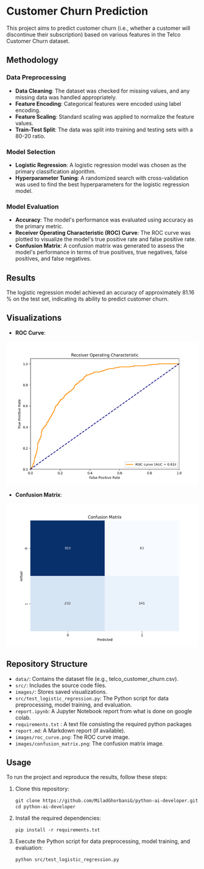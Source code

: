 # Customer Churn Prediction

This project aims to predict customer churn (i.e., whether a customer will discontinue their subscription) based on various features in the Telco Customer Churn dataset.

## Methodology

### Data Preprocessing

- **Data Cleaning**: The dataset was checked for missing values, and any missing data was handled appropriately.
- **Feature Encoding**: Categorical features were encoded using label encoding.
- **Feature Scaling**: Standard scaling was applied to normalize the feature values.
- **Train-Test Split**: The data was split into training and testing sets with a 80-20 ratio.

### Model Selection

- **Logistic Regression**: A logistic regression model was chosen as the primary classification algorithm.
- **Hyperparameter Tuning**: A randomized search with cross-validation was used to find the best hyperparameters for the logistic regression model.

### Model Evaluation

- **Accuracy**: The model's performance was evaluated using accuracy as the primary metric.
- **Receiver Operating Characteristic (ROC) Curve**: The ROC curve was plotted to visualize the model's true positive rate and false positive rate.
- **Confusion Matrix**: A confusion matrix was generated to assess the model's performance in terms of true positives, true negatives, false positives, and false negatives.

## Results

The logistic regression model achieved an accuracy of approximately 81.16 % on the test set, indicating its ability to predict customer churn.

## Visualizations

- **ROC Curve**:

![ROC Curve](images/roc_curve.png)

- **Confusion Matrix**:

![Confusion Matrix](images/confusion_matrix.png)


## Repository Structure

- `data/`: Contains the dataset file (e.g., telco_customer_churn.csv).
- `src/`: Includes the source code files.
- `images/`: Stores saved visualizations.
- `src/test_logistic_regression.py`: The Python script for data preprocessing, model training, and evaluation.
- `report.ipynb`: A Jupyter Notebook report from what is done on google colab.
- `requirements.txt` : A text file consisting the required python packages
- `report.md`: A Markdown report (if available).
- `images/roc_curve.png`: The ROC curve image.
- `images/confusion_matrix.png`: The confusion matrix image.

## Usage

To run the project and reproduce the results, follow these steps:

1. Clone this repository:

   ```shell
   git clone https://github.com/MiladGhorbaniG/python-ai-developer.git
   cd python-ai-developer
   ```

2. Install the required dependencies:

    ```shell
    pip install -r requirements.txt
    ```

3. Execute the Python script for data preprocessing, model training, and evaluation:

    ```shell
    python src/test_logistic_regression.py
    ```

